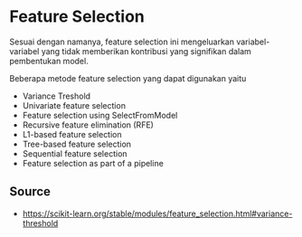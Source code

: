 # Feature Selection

Sesuai dengan namanya, feature selection ini mengeluarkan variabel-variabel yang tidak memberikan kontribusi yang signifikan dalam pembentukan model.

Beberapa metode feature selection yang dapat digunakan yaitu
- Variance Treshold
- Univariate feature selection
- Feature selection using SelectFromModel
- Recursive feature elimination (RFE)
- L1-based feature selection
- Tree-based feature selection
- Sequential feature selection
- Feature selection as part of a pipeline

## Source
- https://scikit-learn.org/stable/modules/feature_selection.html#variance-threshold
